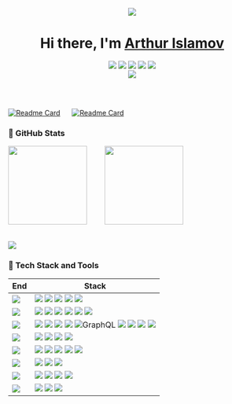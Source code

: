 <div align="center">

![](https://media.giphy.com/headers/GitHub/w8ZJLtJbmuph.gif)

<h1 align="center">Hi there, I'm <a href="https://github.com/dakenf">Arthur Islamov</a></h1>


![][JavaScript] ![][TypeScript] ![][Python] ![][C] ![][Sh] <br /> [![][website-shield]][website-url]

<!-- SHIELD LINK GROUP -->

[HTML]: https://img.shields.io/badge/-HTML-E34F26?style=flat&logo=html5&logoColor=white
[JavaScript]: https://img.shields.io/badge/-JavaScript-C69D00?style=flat&logoColor=white&logo=javascript
[TypeScript]: https://img.shields.io/badge/-TypeScript-2f74c0?style=flat&logoColor=white&logo=typescript
[C]: https://img.shields.io/badge/-C++-444?style=flat&logoColor=white&logo=cplusplus&color=00599C
[Python]: https://img.shields.io/badge/-Python-444?style=flat&logoColor=white&logo=Python&color=yellowgreen
[Sh]: https://img.shields.io/badge/-Shell-444?style=flat&logoColor=white&logo=powershell
[website-shield]: https://img.shields.io/website?down_message=offline&label=islamov.ai&up_message=online&url=https%3A%2F%2Fislamov.ai
[website-url]: https://islamov.ai
[follow-shield]: https://img.shields.io/github/followers/dakenf?label=Follow&style=social
[follow-url]: https://github.com/dakenf

</div>

<br/>
<br/>

[![Readme Card](https://github-readme-stats.vercel.app/api/pin/?username=dakenf&repo=stable-diffusion-nodejs&show_owner=true&title_color=fff&text_color=fff&icon_color=90774f&bg_color=151515&)](https://github.com/dakenf/stable-diffusion-nodejs)
<img width="16"/>
[![Readme Card](https://github-readme-stats.vercel.app/api/pin/?username=dakenf&repo=onnxruntime-node-gpu&show_owner=true&title_color=fff&text_color=fff&icon_color=90774f&bg_color=151515&)](https://github.com/dakenf/onnxruntime-node-gpu)

### 👀 GitHub Stats

<div>
  <img height="160" style="margin-right:12px" src="https://github-readme-stats.vercel.app/api?username=dakenf&count_private=true&show_icons=true&theme=radical&title_color=fff&text_color=fff&icon_color=90774f&bg_color=151515"/>
  <img width="16"/>
  <img height="160" src="https://github-readme-stats.vercel.app/api/top-langs/?username=dakenf&layout=compact&title_color=fff&text_color=fff&icon_color=90774f&bg_color=151515&hide=php"/>
</div>

<br/>

![][split]

### 💫 Tech Stack and Tools

| End | Stack                                                                                                  |
| --- |--------------------------------------------------------------------------------------------------------|
| ![][Design] | ![][Adobe] ![][Sketch] ![][Figma] ![][Stable Diffusion] ![][Midjourney]                                |
| ![][Frontend] | ![][React] ![][ReactNative] ![][Vue] ![][Antd] ![][MaterialUI] ![][Apollo]                             |
| ![][Backend] | ![][Node] ![][PythonBlack] ![][PHP] ![][CPP] ![GraphQL] ![][PostgreSQL] ![][Nginx] ![][Aws] ![][Azure] |
| ![][Devops] | ![][Docker] ![][GitHub Action] ![][Kubernetes] ![][ECS]                                                |
| ![][IDE] | ![][Webstorm] ![][PyCharm] ![][Clion] ![][DataGrip] ![][VS Code]                                       |
| ![][OS] | ![][MacOS] ![][Win11] ![][Ubuntu]                                                                      |
| ![][Shell] | ![][iTerm] ![][Windows Terminal] ![][ZSH] ![][Oh My Zsh]                                               |
| ![][Other] | ![][ChatGPT] ![][Copilot] ![][Notion]                                                                  |

<!-- Title -->

[Design]: https://img.shields.io/badge/-Design-151515?style=flat-square
[Frontend]: https://img.shields.io/badge/-Frontend-151515?style=flat-square
[Backend]: https://img.shields.io/badge/-Backend-151515?style=flat-square
[Devops]: https://img.shields.io/badge/-Devops-151515?style=flat-square
[IDE]: https://img.shields.io/badge/-IDE-151515?style=flat-square
[OS]: https://img.shields.io/badge/-OS-151515?style=flat-square
[Shell]: https://img.shields.io/badge/-Shell-151515?style=flat-square
[Other]: https://img.shields.io/badge/-Other-151515?style=flat-square

<!-- Design -->

[Adobe]: https://img.shields.io/badge/-Adobe-151515?style=flat-square&logoColor=white&logo=adobe
[Sketch]: https://img.shields.io/badge/-Sketch-151515?style=flat-square&logoColor=white&logo=sketch
[Figma]: https://img.shields.io/badge/-Figma-151515?style=flat-square&logoColor=white&logo=figma
[Midjourney]: https://img.shields.io/badge/-🖼_Midjourney-151515?style=flat-square&logoColor=white&logo=midjourney

<!-- Frontend -->

[React]: https://img.shields.io/badge/-React-151515?style=flat-square&logoColor=white&logo=react
[ReactNative]: https://img.shields.io/badge/-React_Native-151515?style=flat-square&logoColor=white&logo=react
[Vue]: https://img.shields.io/badge/-Vue-151515?style=flat-square&logoColor=white&logo=vue.js
[Antd]: https://img.shields.io/badge/-Ant_Design-151515?style=flat-square&logoColor=white&logo=ant-design
[Apollo]: https://img.shields.io/badge/-ApolloGraphql-151515?style=flat-square&logoColor=white&logo=apollographql
[MaterialUI]: https://img.shields.io/badge/-Materiual_UI-151515?style=flat-square&logoColor=white&logo=google

<!-- Backend -->

[Node]: https://img.shields.io/badge/-Node.js-151515?style=flat-square&logoColor=white&logo=node.js
[Egg]: https://img.shields.io/badge/-Egg-151515?style=flat-square&logoColor=white&logo
[SQLite]: https://img.shields.io/badge/-SQLite-151515?style=flat-square&logoColor=white&logo=sqlite
[PostgreSQL]: https://img.shields.io/badge/-PostgreSQL-151515?style=flat-square&logoColor=white&logo=postgresql
[MongoDB]: https://img.shields.io/badge/-MongoDB-151515?style=flat-square&logoColor=white&logo=mongodb
[Nginx]: https://img.shields.io/badge/-Nginx-151515?tyle=flat-square&logoColor=white&logo=nginx
[GraphQL]: https://img.shields.io/badge/-GraphQL-151515?style=flat-square&logoColor=white&logo=graphql
[PythonBlack]: https://img.shields.io/badge/-Python-151515?style=flat-square&logoColor=white&logo=python
[PHP]: https://img.shields.io/badge/-PHP-151515?style=flat-square&logoColor=white&logo=php
[CPP]: https://img.shields.io/badge/-C++-151515?style=flat-square&logoColor=white&logo=cplusplus
[AWS]: https://img.shields.io/badge/-AWS-151515?style=flat-square&logoColor=white&logo=amazonaws
[Azure]: https://img.shields.io/badge/-Azure-151515?style=flat-square&logoColor=white&logo=microsoftazure

<!-- Devops -->

[Docker]: https://img.shields.io/badge/-Docker-151515?style=flat-square&logoColor=white&logo=docker
[GitHub Action]: https://img.shields.io/badge/-GitHub_Actions-151515?style=flat-square&logoColor=white&logo=github
[Kubernetes]: https://img.shields.io/badge/-Kubernetes-151515?style=flat-square&logoColor=white&logo=kubernetes
[ECS]: https://img.shields.io/badge/-ECS-151515?style=flat-square&logoColor=white&logo=amazonaws

<!-- IDE -->

[Webstorm]: https://img.shields.io/badge/-Webstorm-151515?style=flat-square&logoColor=white&logo=webstorm
[DataGrip]: https://img.shields.io/badge/-DataGrip-151515?style=flat-square&logoColor=white&logo=datagrip
[PyCharm]: https://img.shields.io/badge/-PyCharm-151515?style=flat-square&logoColor=white&logo=pycharm
[Clion]: https://img.shields.io/badge/-CLion-151515?style=flat-square&logoColor=white&logo=clion
[VS Code]: https://img.shields.io/badge/-VS_Code-151515?style=flat-square&logoColor=white&logo=visualstudiocode

<!-- OS -->

[MacOS]: https://img.shields.io/badge/-MacOS-151515?style=flat-square&logoColor=white&logo=apple
[Win11]: https://img.shields.io/badge/-Win11-151515?style=flat-square&logoColor=white&logo=windows11
[Ubuntu]: https://img.shields.io/badge/-Ubuntu-151515?style=flat-square&logoColor=white&logo=ubuntu

<!-- Shell -->

[iTerm]: https://img.shields.io/badge/-iTerm-151515?style=flat-square&logoColor=white&logo=iterm2
[Windows Terminal]: https://img.shields.io/badge/-Windows_Terminal-151515?style=flat-square&logoColor=white&logo=windowsterminal
[ZSH]: https://img.shields.io/badge/-ZSH-151515?style=flat-square&logoColor=white&logo=powershell
[Oh My Zsh]: https://img.shields.io/badge/-Oh_My_Zsh-151515?style=flat-square&logoColor=white

<!-- Other -->

[ChatGPT]: https://img.shields.io/badge/-ChatGPT-151515?style=flat-square&logoColor=white&logo=openai
[Stable Diffusion]: https://img.shields.io/badge/-🤗_Stable_Diffusion-151515?style=flat-square&logoColor=white
[Notion]: https://img.shields.io/badge/-Notion-151515?style=flat-square&logoColor=white&logo=notion
[Copilot]: https://img.shields.io/badge/-Copilot-151515?style=flat-square&logoColor=white&logo=github

<br/>


[split]: https://raw.githubusercontent.com/andreasbm/readme/master/assets/lines/rainbow.png
